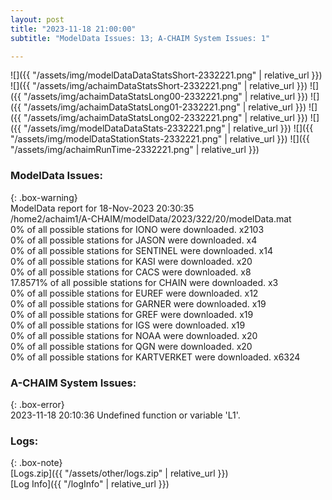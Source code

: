```yaml
---
layout: post
title: "2023-11-18 21:00:00"
subtitle: "ModelData Issues: 13; A-CHAIM System Issues: 1"

---
```


![]({{ "/assets/img/modelDataDataStatsShort-2332221.png" | relative_url }})
![]({{ "/assets/img/achaimDataStatsShort-2332221.png" | relative_url }})
![]({{ "/assets/img/achaimDataStatsLong00-2332221.png" | relative_url }})
![]({{ "/assets/img/achaimDataStatsLong01-2332221.png" | relative_url }})
![]({{ "/assets/img/achaimDataStatsLong02-2332221.png" | relative_url }})
![]({{ "/assets/img/modelDataDataStats-2332221.png" | relative_url }})
![]({{ "/assets/img/modelDataStationStats-2332221.png" | relative_url }})
![]({{ "/assets/img/achaimRunTime-2332221.png" | relative_url }})


### ModelData Issues:  
  
{: .box-warning}  
 ModelData report for 18-Nov-2023 20:30:35   
 /home2/achaim1/A-CHAIM/modelData/2023/322/20/modelData.mat   
 0% of all possible stations for IONO were downloaded. x2103   
 0% of all possible stations for JASON were downloaded. x4   
 0% of all possible stations for SENTINEL were downloaded. x14   
 0% of all possible stations for KASI were downloaded. x20   
 0% of all possible stations for CACS were downloaded. x8   
 17.8571% of all possible stations for CHAIN were downloaded. x3   
 0% of all possible stations for EUREF were downloaded. x12   
 0% of all possible stations for GARNER were downloaded. x19   
 0% of all possible stations for GREF were downloaded. x19   
 0% of all possible stations for IGS were downloaded. x19   
 0% of all possible stations for NOAA were downloaded. x20   
 0% of all possible stations for QGN were downloaded. x20   
 0% of all possible stations for KARTVERKET were downloaded. x6324   
  
### A-CHAIM System Issues:  
  
{: .box-error}  
2023-11-18 20:10:36 Undefined function or variable 'L1'.  

### Logs:  
  
{: .box-note}  
[Logs.zip]({{ "/assets/other/logs.zip" | relative_url }})  
[Log Info]({{ "/logInfo" | relative_url }})  
